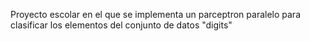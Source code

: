 Proyecto escolar en el que se implementa un parceptron paralelo para clasificar los elementos del conjunto de datos "digits"